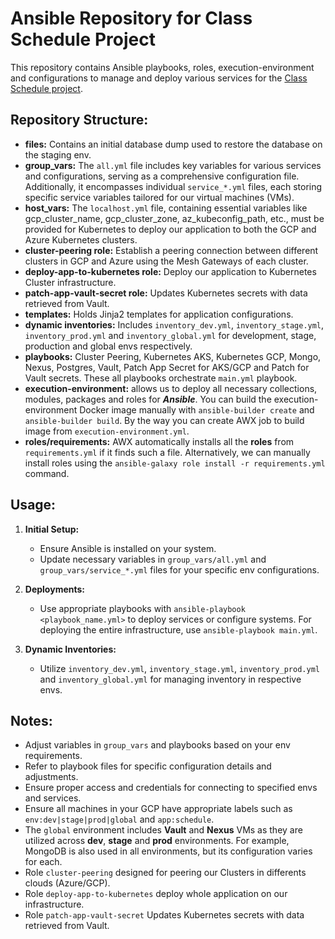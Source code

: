 # Ansible Repository for Class Schedule Project

This repository contains Ansible playbooks, roles, execution-environment and configurations to manage and deploy various services for the [Class Schedule project](https://github.com/BlueTeam2/ClassSchedule).

## Repository Structure:

- **files:** Contains an initial database dump used to restore the database on the staging env.
- **group_vars:** The `all.yml` file includes key variables for various services and configurations, serving as a comprehensive configuration file. Additionally, it encompasses individual `service_*.yml` files, each storing specific service variables tailored for our virtual machines (VMs).
- **host_vars:** The `localhost.yml` file, containing essential variables like gcp_cluster_name, gcp_cluster_zone, az_kubeconfig_path, etc., must be provided for Kubernetes to deploy our application to both the GCP and Azure Kubernetes clusters.
- **cluster-peering role:** Establish a peering connection between different clusters in GCP and Azure using the Mesh Gateways of each cluster.
- **deploy-app-to-kubernetes role:** Deploy our application to Kubernetes Cluster infrastructure.
- **patch-app-vault-secret role:** Updates Kubernetes secrets with data retrieved from Vault.
- **templates:** Holds Jinja2 templates for application configurations.
- **dynamic inventories:** Includes `inventory_dev.yml`, `inventory_stage.yml`, `inventory_prod.yml` and `inventory_global.yml` for development, stage, production and global envs respectively.
- **playbooks:** Cluster Peering, Kubernetes AKS, Kubernetes GCP, Mongo, Nexus, Postgres, Vault, Patch App Secret for AKS/GCP and Patch for Vault secrets. These all playbooks orchestrate `main.yml` playbook.
- **execution-environment:** allows us to deploy all necessary collections, modules, packages and roles for **_Ansible_**. You can build  the execution-environment Docker image manually with `ansible-builder create` and `ansible-builder build`. By the way you can create AWX job to build image from `execution-environment.yml`.
- **roles/requirements:** AWX automatically installs all the **roles** from `requirements.yml` if it finds such a file. Alternatively, we can manually install roles using the `ansible-galaxy role install -r requirements.yml` command. 

## Usage:

1. **Initial Setup:**
   - Ensure Ansible is installed on your system.
   - Update necessary variables in `group_vars/all.yml` and `group_vars/service_*.yml` files for your specific env configurations.

2. **Deployments:**
   - Use appropriate playbooks with `ansible-playbook <playbook_name.yml>` to deploy services or configure systems. For deploying the entire infrastructure, use `ansible-playbook main.yml`.

3. **Dynamic Inventories:**
   - Utilize `inventory_dev.yml`, `inventory_stage.yml`, `inventory_prod.yml` and `inventory_global.yml` for managing inventory in respective envs.

## Notes:

- Adjust variables in `group_vars` and playbooks based on your env requirements.
- Refer to playbook files for specific configuration details and adjustments.
- Ensure proper access and credentials for connecting to specified envs and services.
- Ensure all machines in your GCP have appropriate labels such as `env:dev|stage|prod|global` and `app:schedule`.
- The `global` environment includes **Vault** and **Nexus** VMs as they are utilized across **dev**, **stage** and **prod** environments. For example, MongoDB is also used in all environments, but its configuration varies for each.
- Role `cluster-peering` designed for peering our Clusters in differents clouds (Azure/GCP).
- Role `deploy-app-to-kubernetes` deploy whole application on our infrastructure.
- Role `patch-app-vault-secret` Updates Kubernetes secrets with data retrieved from Vault.
